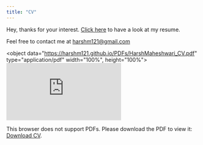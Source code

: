 ```yaml
---
title: "CV"
---
```

<head>
<!-- Global site tag (gtag.js) - Google Analytics -->
<script async src="https://www.googletagmanager.com/gtag/js?id=G-NB6TYSXY61"></script>
<script>
  window.dataLayer = window.dataLayer || [];
  function gtag(){dataLayer.push(arguments);}
  gtag('js', new Date());

  gtag('config', 'G-NB6TYSXY61');
</script>
</head>

Hey, thanks for your interest. [Click here](/PDFs/HarshMaheshwari_CV.pdf) to have a look at my resume. 

Feel free to contact me at [harshm121@gmail.com](mailto:harshm121@gmail.com)

<object data="https://harshm121.github.io/PDFs/HarshMaheshwari_CV.pdf" type="application/pdf" width="100%", height="100%">
    <embed src="https://harshm121.github.io/PDFs/HarshMaheshwari_CV.pdf">
        <p>This browser does not support PDFs. Please download the PDF to view it: <a href="https://harshm121.github.io/PDFs/HarshMaheshwari_CV.pdf">Download CV</a>.</p>
    </embed>
</object>
